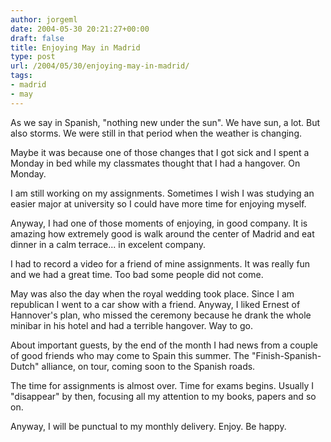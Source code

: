```yaml
---
author: jorgeml
date: 2004-05-30 20:21:27+00:00
draft: false
title: Enjoying May in Madrid
type: post
url: /2004/05/30/enjoying-may-in-madrid/
tags:
- madrid
- may
---
```


As we say in Spanish, "nothing new under the sun". We have sun, a lot. But also storms. We were still in that period when the weather is changing.

Maybe it was because one of those changes that I got sick and I spent a Monday in bed while my classmates thought that I had a hangover. On Monday.

I am still working on my assignments. Sometimes I wish I was studying an easier major at university so I could have more time for enjoying myself.

Anyway, I had one of those moments of enjoying, in good company. It is amazing how extremely good is walk around the center of Madrid and eat dinner in a calm terrace... in excelent company.

I had to record a video for a friend of mine assignments. It was really fun and we had a great time. Too bad some people did not come.

May was also the day when the royal wedding took place. Since I am republican I went to a car show with a friend. Anyway, I liked Ernest of Hannover's plan, who missed the ceremony because he drank the whole minibar in his hotel and had a terrible hangover. Way to go.

About important guests, by the end of the month I had news from a couple of good friends who may come to Spain this summer. The "Finish-Spanish-Dutch" alliance, on tour, coming soon to the Spanish roads.

The time for assignments is almost over. Time for exams begins. Usually I "disappear" by then, focusing all my attention to my books, papers and so on.

Anyway, I will be punctual to my monthly delivery. Enjoy. Be happy.
